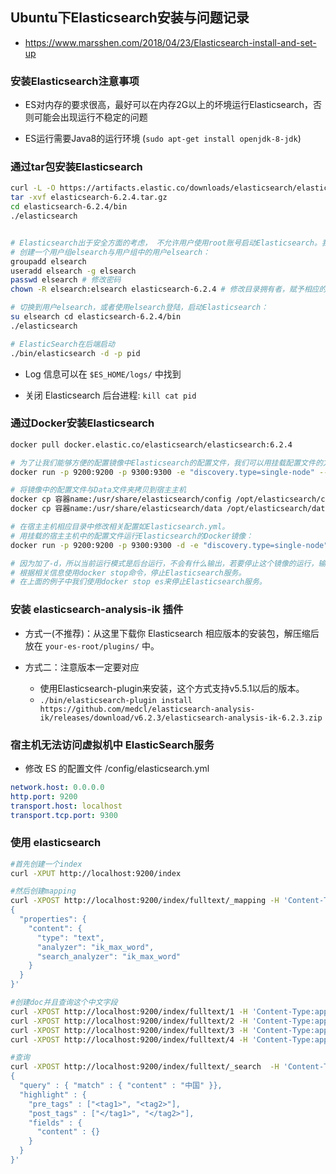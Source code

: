 ## Ubuntu下Elasticsearch安装与问题记录
* https://www.marsshen.com/2018/04/23/Elasticsearch-install-and-set-up


### 安装Elasticsearch注意事项
* ES对内存的要求很高，最好可以在内存2G以上的坏境运行Elasticsearch，否则可能会出现运行不稳定的问题

* ES运行需要Java8的运行环境 (`sudo apt-get install openjdk-8-jdk`)


### 通过tar包安装Elasticsearch
```sh
curl -L -O https://artifacts.elastic.co/downloads/elasticsearch/elasticsearch-6.2.4.tar.gz
tar -xvf elasticsearch-6.2.4.tar.gz
cd elasticsearch-6.2.4/bin
./elasticsearch


# Elasticsearch出于安全方面的考虑， 不允许用户使用root账号启动Elasticsearch。我们得新建一个用户，专门用于启动Elasticsearch。
# 创建一个用户组elsearch与用户组中的用户elsearch：
groupadd elsearch
useradd elsearch -g elsearch
passwd elsearch # 修改密码
chown -R elsearch:elsearch elasticsearch-6.2.4 # 修改目录拥有者，赋予相应的权限

# 切换到用户elsearch，或者使用elsearch登陆，启动Elasticsearch：
su elsearch cd elasticsearch-6.2.4/bin
./elasticsearch

# ElasticSearch在后端启动
./bin/elasticsearch -d -p pid
```

* Log 信息可以在 `$ES_HOME/logs/` 中找到

* 关闭 Elasticsearch 后台进程: `kill cat pid`


### 通过Docker安装Elasticsearch
```sh
docker pull docker.elastic.co/elasticsearch/elasticsearch:6.2.4

# 为了让我们能够方便的配置镜像中Elasticsearch的配置文件，我们可以用挂载配置文件的方式运行Elasticsearch镜像
docker run -p 9200:9200 -p 9300:9300 -e "discovery.type=single-node" --rm --name es docker.elastic.co/elasticsearch/elasticsearch:6.2.4

# 将镜像中的配置文件与Data文件夹拷贝到宿主主机
docker cp 容器name:/usr/share/elasticsearch/config /opt/elasticsearch/config/
docker cp 容器name:/usr/share/elasticsearch/data /opt/elasticsearch/data/

# 在宿主主机相应目录中修改相关配置如Elasticsearch.yml。
# 用挂载的宿主主机中的配置文件运行Elasticsearch的Docker镜像：
docker run -p 9200:9200 -p 9300:9300 -d -e "discovery.type=single-node" --rm --name es -v /opt/elasticsearch/config:/usr/share/elasticsearch/config -v /opt/elasticsearch/data:/usr/share/elasticsearch/data docker.elastic.co/elasticsearch/elasticsearch:6.2.4

# 因为加了-d，所以当前运行模式是后台运行，不会有什么输出，若要停止这个镜像的运行，输入docker ps查看相应的信息，
# 根据相关信息使用docker stop命令，停止Elasticsearch服务。
# 在上面的例子中我们使用docker stop es来停止Elasticsearch服务。
```


### 安装 elasticsearch-analysis-ik 插件
* 方式一(不推荐)：从这里下载你 Elasticsearch 相应版本的安装包，解压缩后放在 `your-es-root/plugins/` 中。

* 方式二：注意版本一定要对应
  * 使用Elasticsearch-plugin来安装，这个方式支持v5.5.1以后的版本。
  * `./bin/elasticsearch-plugin install https://github.com/medcl/elasticsearch-analysis-ik/releases/download/v6.2.3/elasticsearch-analysis-ik-6.2.3.zip`


### 宿主机无法访问虚拟机中 ElasticSearch服务
* 修改 ES 的配置文件 /config/elasticsearch.yml
```yml
network.host: 0.0.0.0
http.port: 9200
transport.host: localhost
transport.tcp.port: 9300
```


### 使用 elasticsearch
```sh
#首先创建一个index
curl -XPUT http://localhost:9200/index

#然后创建mapping
curl -XPOST http://localhost:9200/index/fulltext/_mapping -H 'Content-Type:application/json' -d'
{
  "properties": {
    "content": {
      "type": "text",
      "analyzer": "ik_max_word",
      "search_analyzer": "ik_max_word"
    }
  }
}'

#创建doc并且查询这个中文字段
curl -XPOST http://localhost:9200/index/fulltext/1 -H 'Content-Type:application/json' -d'{"content":"美国留给伊拉克的是个烂摊子吗"}'
curl -XPOST http://localhost:9200/index/fulltext/2 -H 'Content-Type:application/json' -d'{"content":"公安部：各地校车将享最高路权"}'
curl -XPOST http://localhost:9200/index/fulltext/3 -H 'Content-Type:application/json' -d'{"content":"中韩渔警冲突调查：韩警平均每天扣1艘中国渔船"}'
curl -XPOST http://localhost:9200/index/fulltext/4 -H 'Content-Type:application/json' -d'{"content":"中国驻洛杉矶领事馆遭亚裔男子枪击 嫌犯已自首"}'

#查询
curl -XPOST http://localhost:9200/index/fulltext/_search  -H 'Content-Type:application/json' -d'
{
  "query" : { "match" : { "content" : "中国" }},
  "highlight" : {
    "pre_tags" : ["<tag1>", "<tag2>"],
    "post_tags" : ["</tag1>", "</tag2>"],
    "fields" : {
      "content" : {}
    }
  }
}'
```
